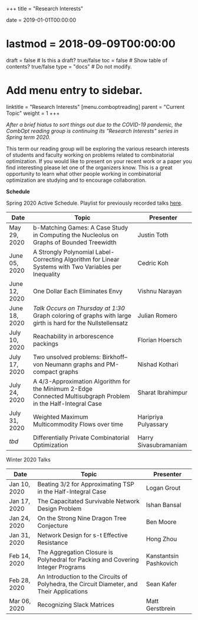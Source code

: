 +++
title = "Research Interests"

date = 2019-01-01T00:00:00
# lastmod = 2018-09-09T00:00:00

draft = false  # Is this a draft? true/false
toc = false  # Show table of contents? true/false
type = "docs"  # Do not modify.

# Add menu entry to sidebar.
linktitle = "Research Interests"
[menu.comboptreading]
  parent = "Current Topic"
  weight = 1
+++

_After a brief hiatus to sort things out due to the COVID-19 pandemic, the CombOpt reading group is continuing its "Research Interests" series in Spring term 2020._

This term our reading group will be exploring the various research interests of students and faculty working on problems related to combinatorial optimization. If you would like to present on your recent work or a paper you find interesting please let one of the organizers know. This is a great opportunity to learn what other people working in combinatorial optimization are studying and to encourage collaboration.

__Schedule__

Spring 2020 Active Schedule. Playlist for previously recorded talks [here](https://www.youtube.com/playlist?list=PL8UC-bwQca_ioFzpmUjOW5atbdg-1VvCG).

| Date          | Topic                                                                                                 | Presenter             |
| ------------- | ----------------------------------------------------------------------------------------------------- | --------------------- |
| May 29, 2020  | b-Matching Games: A Case Study in Computing the Nucleolus on Graphs of Bounded Treewidth              | Justin Toth           |
| June 05, 2020 | A Strongly Polynomial Label-Correcting Algorithm for Linear Systems with Two Variables per Inequality | Cedric Koh            |
| June 12, 2020 | One Dollar Each Eliminates Envy                                                                       | Vishnu Narayan        |
| June 18, 2020 | _*Talk Occurs on Thursday at 1:30*_ Graph coloring of graphs with large girth is hard for the Nullstellensatz                                                                                                 | Julian Romero         |
| July 10, 2020 | Reachability in arborescence packings                                                                 | Florian Hoersch       |
| July 17, 2020 | Two unsolved problems: Birkhoff–von Neumann graphs and PM-compact graphs                              | Nishad Kothari        |
| July 24, 2020 | A 4/3-Approximation Algorithm for the Minimum 2-Edge Connected Multisubgraph Problem in the Half-Integral Case | Sharat Ibrahimpur |
| July 31, 2020 | Weighted Maximum Multicommodity Flows over time                                                       | Haripriya Pulyassary  |
| _tbd_         | Differentially Private Combinatorial Optimization                                                     | Harry Sivasubramaniam |



Winter 2020 Talks 

| Date         | Topic                                                                                      | Presenter              |
| ------------ | ------------------------------------------------------------------------------------------ | ---------------------- |
| Jan 10, 2020 | Beating 3/2 for Approximating TSP in the Half-Integral Case                                | Logan Grout            |
| Jan 17, 2020 | The Capacitated Survivable Network Design Problem                                          | Ishan Bansal           |
| Jan 24, 2020 | On the Strong Nine Dragon Tree Conjecture                                                  | Ben Moore              |
| Jan 31, 2020 | Network Design for s-t Effective Resistance                                                | Hong Zhou              |
| Feb 14, 2020 | The Aggregation Closure is Polyhedral for Packing and Covering Integer Programs            | Kanstantsin Pashkovich |
| Feb 28, 2020 | An Introduction to the Circuits of Polyhedra, the Circuit Diameter, and Their Applications | Sean Kafer             |
| Mar 06, 2020 | Recognizing Slack Matrices                                                                 | Matt Gerstbrein        |
